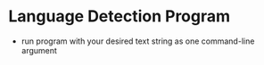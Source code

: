# Language Detection Program

- run program with your desired text string as one command-line argument
